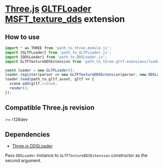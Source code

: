 # [Three.js](https://threejs.org) [GLTFLoader](https://threejs.org/docs/#examples/en/loaders/GLTFLoader) [MSFT_texture_dds](https://github.com/KhronosGroup/glTF/tree/master/extensions/2.0/Vendor/MSFT_texture_dds) extension

## How to use

```javascript
import * as THREE from 'path_to_three.module.js';
import {GLTFLoader} from 'path_to_GLTFLoader.js';
import {DDSLoader} from 'path_to_DDSLoader.js';
import GLTFTextureDDSExtension from 'path_to_three-gltf-exensions/loaders/MSFT_texture_dds/MSFT_texture_dds.js';

const loader = new GLTFLoader();
loader.register(parser => new GLTFTextureDDSExtension(parser, new DDSLoader()));
loader.load(path_to_gltf_asset, gltf => {
  scene.add(gltf.scene);
  render();
});
```

## Compatible Three.js revision

&gt;= r126dev

## Dependencies

- [Three.js DDSLoader](https://github.com/mrdoob/three.js/blob/dev/examples/jsm/loaders/DDSLoader.js)

Pass `DDSLoader` instance to `GLTFTextureDDSExtension` constructor as the second argument.

